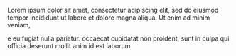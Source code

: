 Lorem ipsum dolor sit amet, consectetur adipiscing elit, sed do eiusmod tempor incididunt ut labore et dolore magna aliqua. Ut enim ad minim veniam, 

e eu fugiat nulla pariatur.  occaecat cupidatat non proident, sunt in culpa qui officia deserunt mollit anim id est laborum
